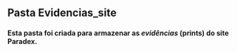 ## Pasta Evidencias_site

#### Esta pasta foi criada para armazenar as *evidências* (prints) do site Paradex.
